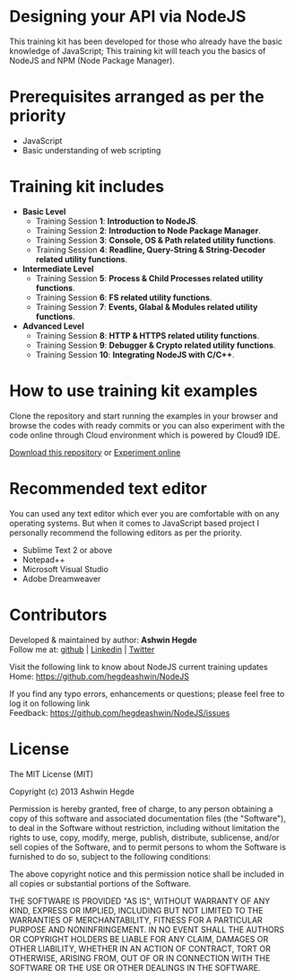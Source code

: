 Designing your API via NodeJS
=============================
This training kit has been developed for those who already have the basic knowledge of JavaScript; This training kit will teach you the basics of NodeJS and NPM (Node Package Manager).

Prerequisites arranged as per the priority 
==========================================
<ul>  
  <li>JavaScript</li>
  <li>Basic understanding of web scripting</li>
</ul>

Training kit includes
=====================
<ul>
  <li><strong>Basic Level</strong>
    <ul>
      <li>Training Session <strong>1</strong>: <strong>Introduction to NodeJS</strong>.</li>
      <li>Training Session <strong>2</strong>: <strong>Introduction to Node Package Manager</strong>.</li>
      <li>Training Session <strong>3</strong>: <strong>Console, OS & Path related utility functions</strong>.</li>
      <li>Training Session <strong>4</strong>: <strong>Readline, Query-String & String-Decoder related utility functions</strong>.</li>
    </ul>
  </li>
  <li><strong>Intermediate Level</strong>
    <ul>
      <li>Training Session <strong>5</strong>: <strong>Process & Child Processes related utility functions</strong>.</li>
      <li>Training Session <strong>6</strong>: <strong>FS related utility functions</strong>.</li>
      <li>Training Session <strong>7</strong>: <strong>Events, Glabal & Modules related utility functions</strong>.</li>
    </ul>
  </li>
  <li><strong>Advanced Level</strong>
    <ul>
      <li>Training Session <strong>8</strong>: <strong>HTTP & HTTPS related utility functions</strong>.</li>
      <li>Training Session <strong>9</strong>: <strong>Debugger & Crypto related utility functions</strong>.</li>
      <li>Training Session <strong>10</strong>: <strong>Integrating NodeJS with C/C++</strong>.</li>
    </ul>
  </li>
</ul>

How to use training kit examples
================================
Clone the repository and start running the examples in your browser and browse the codes with ready commits or 
you can also experiment with the code online through Cloud environment which is powered by Cloud9 IDE.

<a href="https://github.com/hegdeashwin/Backbone/archive/master.zip" target="_blank">Download this repository</a> or <a href="" target="_blank">Experiment online</a>


Recommended text editor
=======================
You can used any text editor which ever you are comfortable with on any operating systems.
But when it comes to JavaScript based project I personally recommend the following editors
as per the priority.
<ul>
  <li>Sublime Text 2 or above</li>
  <li>Notepad++</li>  
  <li>Microsoft Visual Studio</li>
  <li>Adobe Dreamweaver</li>
</ul>

Contributors
============
Developed &amp; maintained by author: <b>Ashwin Hegde</b><br>
Follow me at: <a href="https://github.com/hegdeashwin" target="_blank">github</a> | <a href="http://in.linkedin.com/in/hegdeashwin" target="_blank">Linkedin</a> | <a href="https://twitter.com/hegdeashwin3" target="_blank">Twitter</a>

Visit the following link to know about NodeJS current training updates<br>
Home: <a href="https://github.com/hegdeashwin/NodeJS" target="_blank">https://github.com/hegdeashwin/NodeJS</a>
  
If you find any typo errors, enhancements or questions; please feel free to log it on following link<br>
Feedback: <a href="https://github.com/hegdeashwin/NodeJS/issues" target="_blank">https://github.com/hegdeashwin/NodeJS/issues</a>

License
=======
The MIT License (MIT)

Copyright (c) 2013 Ashwin Hegde

Permission is hereby granted, free of charge, to any person obtaining a copy of
this software and associated documentation files (the "Software"), to deal in
the Software without restriction, including without limitation the rights to
use, copy, modify, merge, publish, distribute, sublicense, and/or sell copies of
the Software, and to permit persons to whom the Software is furnished to do so,
subject to the following conditions:

The above copyright notice and this permission notice shall be included in all
copies or substantial portions of the Software.

THE SOFTWARE IS PROVIDED "AS IS", WITHOUT WARRANTY OF ANY KIND, EXPRESS OR
IMPLIED, INCLUDING BUT NOT LIMITED TO THE WARRANTIES OF MERCHANTABILITY, FITNESS
FOR A PARTICULAR PURPOSE AND NONINFRINGEMENT. IN NO EVENT SHALL THE AUTHORS OR
COPYRIGHT HOLDERS BE LIABLE FOR ANY CLAIM, DAMAGES OR OTHER LIABILITY, WHETHER
IN AN ACTION OF CONTRACT, TORT OR OTHERWISE, ARISING FROM, OUT OF OR IN
CONNECTION WITH THE SOFTWARE OR THE USE OR OTHER DEALINGS IN THE SOFTWARE.


